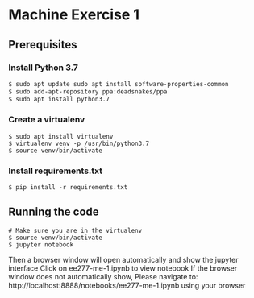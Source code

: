 # Machine Exercise 1

## Prerequisites
### Install Python 3.7
```bash
$ sudo apt update sudo apt install software-properties-common
$ sudo add-apt-repository ppa:deadsnakes/ppa
$ sudo apt install python3.7
```
### Create a virtualenv
```
$ sudo apt install virtualenv
$ virtualenv venv -p /usr/bin/python3.7
$ source venv/bin/activate
```

### Install requirements.txt
```
$ pip install -r requirements.txt
```

## Running the code
```
# Make sure you are in the virtualenv
$ source venv/bin/activate
$ jupyter notebook
```

Then a browser window will open automatically and show the jupyter interface
Click on ee277-me-1.ipynb to view notebook
If the browser window does not automatically show,
Please navigate to: http://localhost:8888/notebooks/ee277-me-1.ipynb using your browser
